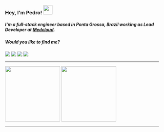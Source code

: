 ### Hey, I'm Pedro! <img src="https://media.giphy.com/media/hvRJCLFzcasrR4ia7z/giphy.gif" width="30px">
##### I'm a full-stack engineer based in Ponta Grossa, Brazil working as Lead Developer at [Medcloud](https://www.medcloud.com.br).

##### Would you like to find me?

<div>
  <a href="https://www.linkedin.com/in/bwpedro" target="_blank"><img src="https://img.shields.io/badge/-LinkedIn-%230077B5?style=for-the-badge&logo=linkedin&logoColor=white" target="_blank"></a>
  <a href = "mailto:pwarmling0@gmail.com"><img src="https://img.shields.io/badge/Gmail-D14836?style=for-the-badge&logo=gmail&logoColor=white" target="_blank"></a>
  <a href="https://www.twitter.com/bwpedro" target="_blank"><img src="https://img.shields.io/badge/Twitter-1DA1F2?style=for-the-badge&logo=twitter&logoColor=white" target="_blank"></a>
  <a href="https://stackoverflow.com/users/11245616/pedro-w-botelho" target="_blank"><img src="https://img.shields.io/badge/Stack_Overflow-FE7A16?style=for-the-badge&logo=stack-overflow&logoColor=white" target="_blank"></a> 
</div>

<hr>
 <div>
   <img height="180em" src="https://github-readme-stats.vercel.app/api?username=bwpedro&show_icons=true&theme=dracula&include_all_commits=true&count_private=true"/>
   <img height="180em" src="https://github-readme-stats.vercel.app/api/top-langs/?username=bwpedro&layout=compact&langs_count=7&theme=dracula&count_private=true"/>
 </div>
 <hr>
